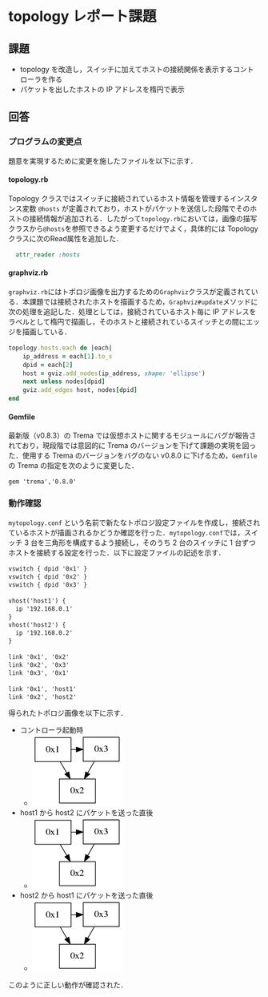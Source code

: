 # topology レポート課題

## 課題

* topology を改造し，スイッチに加えてホストの接続関係を表示するコントローラを作る
* パケットを出したホストの IP アドレスを楕円で表示

## 回答
### プログラムの変更点
題意を実現するために変更を施したファイルを以下に示す．

#### topology.rb
Topology クラスではスイッチに接続されているホスト情報を管理するインスタンス変数 `@hosts` が定義されており，ホストがパケットを送信した段階でそのホストの接続情報が追加される．したがって`topology.rb`においては，画像の描写クラスから`@hosts`を参照できるよう変更するだけでよく，具体的には Topology クラスに次のRead属性を追加した．

```ruby
  attr_reader :hosts
```

#### graphviz.rb
`graphviz.rb`にはトポロジ画像を出力するための`Graphviz`クラスが定義されている．本課題では接続されたホストを描画するため，`Graphviz#update`メソッドに次の処理を追記した．処理としては，接続されているホスト毎に IP アドレスをラベルとして楕円で描画し，そのホストと接続されているスイッチとの間にエッジを描画している．

```ruby
topology.hosts.each do |each|
	ip_address = each[1].to_s
	dpid = each[2]
	host = gviz.add_nodes(ip_address, shape: 'ellipse')
	next unless nodes[dpid]
	gviz.add_edges host, nodes[dpid]
end
```

#### Gemfile
最新版（v0.8.3）の Trema では仮想ホストに関するモジュールにバグが報告されており，現段階では意図的に Trema のバージョンを下げて課題の実現を図った．使用する Trema のバージョンをバグのない v0.8.0 に下げるため，`Gemfile` の Trema の指定を次のように変更した．

```
gem 'trema','0.8.0'
```

### 動作確認
`mytopology.conf` という名前で新たなトポロジ設定ファイルを作成し，接続されているホストが描画されるかどうか確認を行った．`mytopology.conf`では，スイッチ 3 台を三角形を構成するよう接続し，そのうち 2 台のスイッチに 1 台ずつホストを接続する設定を行った．以下に設定ファイルの記述を示す．

```
vswitch { dpid '0x1' }
vswitch { dpid '0x2' }
vswitch { dpid '0x3' }

vhost('host1') {
  ip '192.168.0.1'
} 
vhost('host2') {
  ip '192.168.0.2'
}

link '0x1', '0x2'
link '0x2', '0x3'
link '0x3', '0x1'

link '0x1', 'host1'
link '0x2', 'host2'
```

得られたトポロジ画像を以下に示す．

* コントローラ起動時
	* ![コントローラ起動時](./img/topology_0.png)
* host1 から host2 にパケットを送った直後
	* ![host1 から host2 にパケットを送った直後](./img/topology_0.png)
* host2 から host1 にパケットを送った直後
	* ![host2 から host1 にパケットを送った直後](./img/topology_0.png)

このように正しい動作が確認された．
